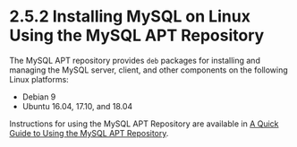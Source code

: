 # 2.5.2 Installing MySQL on Linux Using the MySQL APT Repository

The MySQL APT repository provides `deb` packages for installing and managing the MySQL server, client, and other components on the following Linux platforms:

- Debian 9
- Ubuntu 16.04, 17.10, and 18.04

Instructions for using the MySQL APT Repository are available in [A Quick Guide to Using the MySQL APT Repository](https://dev.mysql.com/doc/mysql-apt-repo-quick-guide/en/).